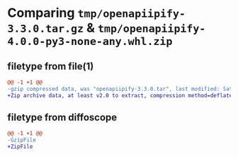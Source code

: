 # Comparing `tmp/openapiipify-3.3.0.tar.gz` & `tmp/openapiipify-4.0.0-py3-none-any.whl.zip`

## filetype from file(1)

```diff
@@ -1 +1 @@
-gzip compressed data, was "openapiipify-3.3.0.tar", last modified: Sat Nov 19 12:44:53 2022, max compression
+Zip archive data, at least v2.0 to extract, compression method=deflate
```

## filetype from diffoscope

```diff
@@ -1 +1 @@
-GzipFile
+ZipFile
```

